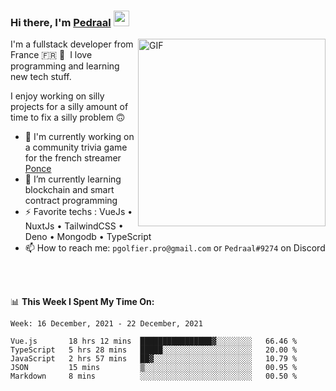 ### Hi there, I'm <a href="https://pedraal.dev" target="_blank">Pedraal</a> <img src="https://media.giphy.com/media/hvRJCLFzcasrR4ia7z/giphy.gif" width="25px">
<img align="right" alt="GIF" src="https://pedraal.dev/avatar.png" width="300" height="300" />

I'm a fullstack developer from France 🇫🇷 🥖 &nbsp;I love programming and learning new
tech stuff.

I enjoy working on silly projects for a silly amount of time to fix a silly problem 🙃

- 🔭  I'm currently working on a community trivia game for the french streamer <a href="https://twitch.tv/ponce" target="_blank">Ponce</a>
- 🌱 I’m currently learning blockchain and smart contract programming
- ⚡ Favorite techs : VueJs &bull; NuxtJs &bull; TailwindCSS &bull; Deno &bull; Mongodb &bull; TypeScript
- 📫 How to reach me: `pgolfier.pro@gmail.com` or `Pedraal#9274` on Discord

<br>
<br>

📊 **This Week I Spent My Time On:**
<!--START_SECTION:waka-->
```text
Week: 16 December, 2021 - 22 December, 2021

Vue.js       18 hrs 12 mins  ████████████████▓░░░░░░░░   66.46 % 
TypeScript   5 hrs 28 mins   █████░░░░░░░░░░░░░░░░░░░░   20.00 % 
JavaScript   2 hrs 57 mins   ██▓░░░░░░░░░░░░░░░░░░░░░░   10.79 % 
JSON         15 mins         ▒░░░░░░░░░░░░░░░░░░░░░░░░   00.95 % 
Markdown     8 mins          ░░░░░░░░░░░░░░░░░░░░░░░░░   00.50 % 
```
<!--END_SECTION:waka-->
